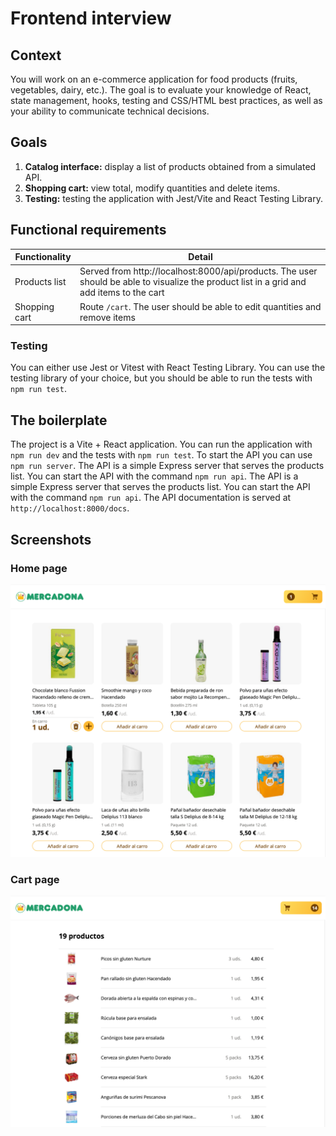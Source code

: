 # Frontend interview

## Context

You will work on an e-commerce application for food products (fruits, vegetables, dairy, etc.). The goal is to evaluate your knowledge of React, state management, hooks, testing and CSS/HTML best practices, as well as your ability to communicate technical decisions.

## Goals

1. **Catalog interface:** display a list of products obtained from a simulated API.
2. **Shopping cart:** view total, modify quantities and delete items.
3. **Testing:** testing the application with Jest/Vite and React Testing Library.

## Functional requirements

| Functionality | Detail                                                                                                                                   |  
|---------------|------------------------------------------------------------------------------------------------------------------------------------------|
| Products list | Served from http://localhost:8000/api/products. The user should be able to visualize the product list in a grid and add items to the cart |         
| Shopping cart | Route `/cart`.  The user should be able to edit quantities and remove items                                                              |

### Testing

You can either use Jest or Vitest with React Testing Library. You can use the testing library of your choice, but you should be able to run the tests with `npm run test`.

## The boilerplate

The project is a Vite + React application. You can run the application with `npm run dev` and the tests with `npm run test`.  To start the API you can use `npm run server`. The API is a simple Express server that serves the products list. You can start the API with the command `npm run api`. The API is a simple Express server that serves the products list. You can start the API with the command `npm run api`. The API documentation is served at `http://localhost:8000/docs`.

## Screenshots

### Home page

![Frontend interview](home.png)

### Cart page

![Frontend interview](cart.png)